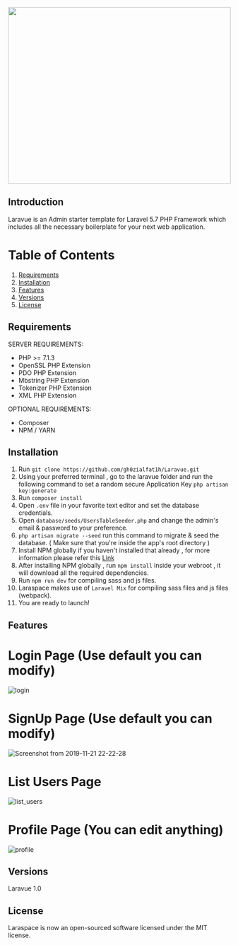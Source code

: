 <p align="center"><img height="400px" width="100%" src="https://user-images.githubusercontent.com/47023016/69350196-ad05c980-0cab-11ea-9c16-6c86834bf8a2.png"></p>

## Introduction

Laravue is an Admin starter template for Laravel 5.7 PHP Framework which includes all the necessary boilerplate for your next web application.

# Table of Contents

1. [Requirements](#requirements)
2. [Installation](#installation)
3. [Features](#features)
4. [Versions](#versions)
5. [License](#license)

## Requirements

SERVER REQUIREMENTS:
- PHP >= 7.1.3
- OpenSSL PHP Extension
- PDO PHP Extension
- Mbstring PHP Extension
- Tokenizer PHP Extension
- XML PHP Extension

OPTIONAL REQUIREMENTS:
- Composer
- NPM / YARN

## Installation

1. Run `git clone https://github.com/gh0zialfat1h/Laravue.git`
2. Using your preferred terminal , go to the laravue folder and run the following command to set a random secure Application Key `php artisan key:generate`
3. Run `composer install`
4. Open `.env` file in your favorite text editor and set the database credentials.
5. Open `database/seeds/UsersTableSeeder.php` and change the admin's email & password to your preference.
6. `php artisan migrate --seed` run this command to migrate & seed the database. ( Make sure that you're inside the app's root directory )
7. Install NPM globally if you haven't installed that already , for more information please refer this [Link](https://docs.npmjs.com/downloading-and-installing-node-js-and-npm)
8. After installing NPM globally , run `npm install` inside your webroot , it will download all the required dependencies.
9. Run `npm run dev` for compiling sass and js files.
10. Laraspace makes use of `Laravel Mix` for compiling sass files and js files (webpack).
11. You are ready to launch!

## Features

# Login Page (Use default you can modify)
![login](https://user-images.githubusercontent.com/47023016/69351293-a710e800-0cad-11ea-84f3-77574bffd607.png)

# SignUp Page (Use default you can modify)
![Screenshot from 2019-11-21 22-22-28](https://user-images.githubusercontent.com/47023016/69351377-cf98e200-0cad-11ea-9018-c0996942550c.png)

# List Users Page
![list_users](https://user-images.githubusercontent.com/47023016/69351339-b98b2180-0cad-11ea-96ff-2bc943efa18e.png)

# Profile Page (You can edit anything)
![profile](https://user-images.githubusercontent.com/47023016/69351428-e808fc80-0cad-11ea-8816-862d1c75518a.png)

## Versions
Laravue 1.0

## License
Laraspace is now an open-sourced software licensed under the MIT license.
